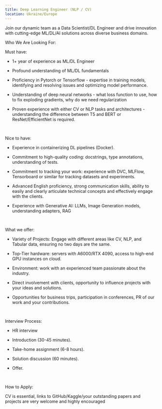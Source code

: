 ```yaml
---
title: Deep Learning Engineer (NLP / CV)
location: Ukraine/Europe
---
```

Join our dynamic team as a Data Scientist/DL Engineer and drive innovation with cutting-edge ML/DL/AI solutions across diverse business domains. 

Who We Are Looking For:

Must have:

* 1+ year of experience as ML/DL Engineer
* Profound understanding of ML/DL fundamentals
* Proficiency in Pytorch or Tensorflow - expertise in training models, identifying and resolving issues and optimizing model performance.
* Understanding of deep neural networks - what loss function to use, how to fix exploding gradients, why do we need regularization
* Proven experience with either CV or NLP tasks and architectures - understanding the difference between T5 and BERT or ResNet/EfficientNet is required.

   

Nice to have:

* Experience in containerizing DL pipelines (Docker).
* Commitment to high-quality coding: docstrings, type annotations, understanding of tests.
* Commitment to tracking your work: experience with DVC, MLFlow, Tensorboard or similar for tracking datasets and experiments.
* Advanced English proficiency, strong communication skills, ability to easily and clearly articulate technical concepts and effectively engage with the clients.
* Experience with Generative AI: LLMs, Image Generation models, understanding adapters, RAG

   

What we offer:

* Variety of Projects: Engage with different areas like CV, NLP, and Tabular data, ensuring no two days are the same.
* Top-Tier hardware: servers with A6000/RTX 4090, access to high-end GPU instances on cloud.
* Environment: work with an experienced team passionate about the industry.
* Direct involvement with clients, opportunity to influence projects with your ideas and solutions.
* Opportunities for business trips, participation in conferences, PR of our work and your contributions.

   

Interview Process:

* HR interview
* Introduction (30-45 minutes).
* Take-home assignment (6-8 hours).
* Solution discussion (60 minutes).
* Offer.

   

How to Apply:

CV is essential, links to GitHub/Kaggle/your outstanding papers and projects are very welcome and highly encouraged